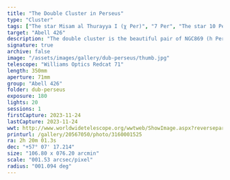 ```yaml
---
title: "The Double Cluster in Perseus"
type: "Cluster"
tags: ["The star Misam al Thurayya I (χ Per)", "7 Per", "The star 10 Per", "NGC869", "h Persei Cluster", "NGC884", "chi Persei Cluster"]
target: "Abell 426"
description: "The double cluster is the beautiful pair of NGC869 (h Persei) and NGC884 (χ (chi) Persei), containing over 300 blue-white super-giant   s and a scattering of red super-giants. The cluster is also blue shifted as it inches its way 24 miles closer to earth every second. It is visible to the naked eye and lurks near the distinct W of Cassipeia."
signature: true
archive: false
image: "/assets/images/gallery/dub-perseus/thumb.jpg"
telescope: "Williams Optics Redcat 71"
length: 350mm
aperture: 71mm
group: "Abell 426"
folder: dub-perseus
exposure: 180
lights: 20
sessions: 1
firstCapture: 2023-11-24
lastCapture: 2023-11-24
wwt: http://www.worldwidetelescope.org/wwtweb/ShowImage.aspx?reverseparity=False&scale=1.529117&name=dub-perseus.jpg&imageurl=https://deepskyworkflows.com/assets/images/gallery/dub-perseus/dub-perseus.jpg&credits=Jeremy+Likness+at+DeepSkyWorkflows.com&creditsUrl=https://deepskyworkflows.com/about&ra=35.526702&dec=56.899328&x=2750.1&y=2037.9&rotation=-1.38&thumb=https://deepskyworkflows.com/assets/images/gallery/dub-perseus/thumb.jpg
printurl: /gallery/20567050/photo/3160001525
ra: 2h 20m 01.3s
dec: "+57° 07' 17.214"
size: "106.80 x 076.20 arcmin"
scale: "001.53 arcsec/pixel"
radius: "001.094 deg"
---
```

